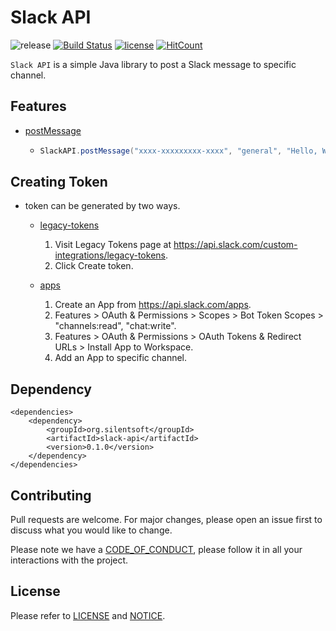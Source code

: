 # Slack API

![release](https://img.shields.io/badge/release-0.1.0-blue.svg)
[![Build Status](https://travis-ci.org/silentsoft/slack-api.svg?branch=master)](https://travis-ci.org/silentsoft/slack-api)
[![license](https://img.shields.io/badge/license-Apache--2.0-green.svg)](https://github.com/silentsoft/slack-api/blob/master/LICENSE.txt)
[![HitCount](http://hits.dwyl.io/silentsoft/slack-api.svg)](http://hits.dwyl.io/silentsoft/slack-api)

`Slack API` is a simple Java library to post a Slack message to specific channel.

## Features
  - [postMessage](https://api.slack.com/methods/chat.postMessage)
    - ```java
      SlackAPI.postMessage("xxxx-xxxxxxxxx-xxxx", "general", "Hello, World !");
      ```

## Creating Token
  - token can be generated by two ways.

    - [legacy-tokens](https://api.slack.com/custom-integrations/legacy-tokens)
      1. Visit Legacy Tokens page at https://api.slack.com/custom-integrations/legacy-tokens.
      2. Click Create token.

    - [apps](https://api.slack.com/apps)
      1. Create an App from https://api.slack.com/apps.
      2. Features > OAuth & Permissions > Scopes > Bot Token Scopes > "channels:read", "chat:write".
      3. Features > OAuth & Permissions > OAuth Tokens & Redirect URLs > Install App to Workspace.
      4. Add an App to specific channel.

## Dependency
```
<dependencies>
    <dependency>
        <groupId>org.silentsoft</groupId>
        <artifactId>slack-api</artifactId>
        <version>0.1.0</version>
    </dependency>
</dependencies>
``` 

## Contributing
Pull requests are welcome. For major changes, please open an issue first to discuss what you would like to change.

Please note we have a [CODE_OF_CONDUCT](https://github.com/silentsoft/slack-api/blob/master/CODE_OF_CONDUCT.md), please follow it in all your interactions with the project.

## License
Please refer to [LICENSE](https://github.com/silentsoft/slack-api/blob/master/LICENSE.txt) and [NOTICE](https://github.com/silentsoft/slack-api/blob/master/NOTICE.md).
